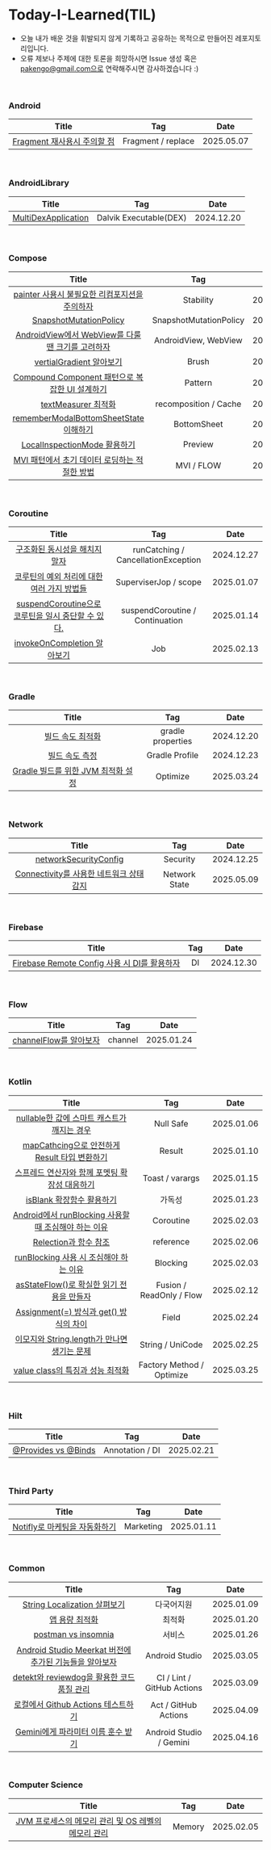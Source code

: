 # Today-I-Learned(TIL)
- 오늘 내가 배운 것을 휘발되지 않게 기록하고 공유하는 목적으로 만들어진 레포지토리입니다.
- 오류 제보나 주제에 대한 토론을 희망하시면 Issue 생성 혹은 pakengo@gmail.com으로 연락해주시면 감사하겠습니다 :)

<br>


### Android
| Title | Tag | Date | 
| :------: | :---: | :---: |
| [Fragment 재사용시 주의할 점](https://github.com/haeti-dev/Today-I-Learned/blob/main/Android/Fragment/Fragment%20%EC%9E%AC%EC%82%AC%EC%9A%A9%EC%8B%9C%20%EC%A3%BC%EC%9D%98%ED%95%A0%20%EC%A0%90.md) | Fragment / replace | 2025.05.07 | 
<br>

### AndroidLibrary
| Title | Tag | Date | 
| :------: | :---: | :---: |
| [MultiDexApplication](https://github.com/haeti-dev/Today-I-Learned/blob/main/AndroidLibrary/MultiDexApplication.md) | Dalvik Executable(DEX) | 2024.12.20 | 
<br>

### Compose
| Title | Tag | Date | 
| :------: | :---: | :---: |
| [painter 사용시 불필요한 리컴포지션을 주의하자](https://github.com/haeti-dev/Today-I-Learned/blob/main/Compose/Stability/painter%20%EC%82%AC%EC%9A%A9%EC%8B%9C%20%EB%B6%88%ED%95%84%EC%9A%94%ED%95%9C%20%EB%A6%AC%EC%BB%B4%ED%8F%AC%EC%A7%80%EC%85%98%EC%9D%84%20%EC%A3%BC%EC%9D%98%ED%95%98%EC%9E%90.md) | Stability | 2024.12.26 | 
| [SnapshotMutationPolicy](https://github.com/haeti-dev/Today-I-Learned/blob/main/Compose/SmartRecomposition/SnapshotMutationPolicy.md) | SnapshotMutationPolicy | 2024.12.31 | 
| [AndroidView에서 WebView를 다룰 땐 크기를 고려하자](https://github.com/haeti-dev/Today-I-Learned/blob/main/Compose/WebView/AndroidView%EC%97%90%EC%84%9C%20Webview%EB%A5%BC%20%EB%8B%A4%EB%A3%B0%20%EB%95%90%20%ED%81%AC%EA%B8%B0%EB%A5%BC%20%EA%B3%A0%EB%A0%A4%ED%95%98%EC%9E%90.md) | AndroidView, WebView | 2025.01.03 | 
| [vertialGradient 알아보기](https://github.com/haeti-dev/Today-I-Learned/blob/main/Compose/Design/verticalGradient%20%EC%95%8C%EC%95%84%EB%B3%B4%EA%B8%B0.md) | Brush | 2025.01.08 | 
| [Compound Component 패턴으로 복잡한 UI 설계하기](https://github.com/haeti-dev/Today-I-Learned/blob/main/Compose/Pattern/Compound%20Component%20%ED%8C%A8%ED%84%B4%EC%9C%BC%EB%A1%9C%20%EB%B3%B5%EC%9E%A1%ED%95%9C%20UI%20%EC%84%A4%EA%B3%84%ED%95%98%EA%B8%B0.md) | Pattern | 2025.01.28 | 
| [textMeasurer 최적화](https://github.com/haeti-dev/Today-I-Learned/blob/main/Compose/Textmeasurer%20%EC%B5%9C%EC%A0%81%ED%99%94%20%EB%B0%A9%EB%B2%95.md) | recomposition / Cache | 2025.01.28 | 
| [rememberModalBottomSheetState 이해하기](https://github.com/haeti-dev/Today-I-Learned/blob/main/Compose/rememberModalBottomSheetState%20%EC%9D%B4%ED%95%B4%ED%95%98%EA%B8%B0.md) | BottomSheet | 2025.02.11 | 
| [LocalInspectionMode 활용하기](https://github.com/haeti-dev/Today-I-Learned/blob/main/Compose/LocalInspectionMode%20%ED%99%9C%EC%9A%A9%ED%95%98%EA%B8%B0.md) | Preview | 2025.02.17 | 
| [MVI 패턴에서 초기 데이터 로딩하는 적절한 방법](https://github.com/haeti-dev/Today-I-Learned/blob/main/Compose/MVI%20%ED%8C%A8%ED%84%B4%EC%97%90%EC%84%9C%20%EC%B4%88%EA%B8%B0%20%EB%8D%B0%EC%9D%B4%ED%84%B0%20%EB%A1%9C%EB%94%A9%ED%95%98%EB%8A%94%20%EC%A0%81%EC%A0%88%ED%95%9C%20%EB%B0%A9%EB%B2%95.md) | MVI / FLOW | 2025.02.19 | 
<br>



### Coroutine
| Title | Tag | Date | 
| :------: | :---: | :---: |
| [구조화된 동시성을 해치지 말자](https://github.com/haeti-dev/Today-I-Learned/blob/main/Coroutine/%EA%B5%AC%EC%A1%B0%ED%99%94%EB%90%9C%20%EB%8F%99%EC%8B%9C%EC%84%B1%EC%9D%84%20%ED%95%B4%EC%B9%98%EC%A7%80%20%EB%A7%90%EC%9E%90.md) | runCatching / CancellationException | 2024.12.27 | 
| [코루틴의 예외 처리에 대한 여러 가지 방법들](https://github.com/haeti-dev/Today-I-Learned/blob/main/Coroutine/%EC%BD%94%EB%A3%A8%ED%8B%B4%EC%9D%98%20%EC%98%88%EC%99%B8%20%EC%B2%98%EB%A6%AC%EC%97%90%20%EB%8C%80%ED%95%9C%20%EC%97%AC%EB%9F%AC%20%EA%B0%80%EC%A7%80%20%EB%B0%A9%EB%B2%95%EB%93%A4.md) | SuperviserJop / scope | 2025.01.07 | 
| [suspendCoroutine으로 코루틴을 일시 중단할 수 있다. ](https://github.com/haeti-dev/Today-I-Learned/blob/main/Coroutine/suspendCoroutine%EC%9C%BC%EB%A1%9C%20%EC%BD%94%EB%A3%A8%ED%8B%B4%EC%9D%84%20%EC%9D%BC%EC%8B%9C%20%EC%A4%91%EB%8B%A8%ED%95%A0%20%EC%88%98%20%EC%9E%88%EB%8B%A4.md) | suspendCoroutine / Continuation | 2025.01.14 | 
| [invokeOnCompletion 알아보기](https://github.com/haeti-dev/Today-I-Learned/blob/main/Coroutine/invokeOnCompletion%20%EC%95%8C%EC%95%84%EB%B3%B4%EA%B8%B0.md) | Job | 2025.02.13 | 
<br>


### Gradle
| Title | Tag | Date | 
| :------: | :---: | :---: |
| [빌드 속도 최적화](https://github.com/haeti-dev/Today-I-Learned/blob/main/Gradle/%EB%B9%8C%EB%93%9C%EC%86%8D%EB%8F%84_%EC%B5%9C%EC%A0%81%ED%99%94.md) | gradle properties | 2024.12.20 | 
| [빌드 속도 측정](https://github.com/haeti-dev/Today-I-Learned/blob/main/Gradle/%EB%B9%8C%EB%93%9C%EC%86%8D%EB%8F%84_%EC%B8%A1%EC%A0%95.md) | Gradle Profile | 2024.12.23 | 
| [Gradle 빌드를 위한 JVM 최적화 설정](https://github.com/haeti-dev/Today-I-Learned/blob/main/Gradle/Gradle%20%EB%B9%8C%EB%93%9C%EB%A5%BC%20%EC%9C%84%ED%95%9C%20JVM%20%EC%B5%9C%EC%A0%81%ED%99%94%20%EC%84%A4%EC%A0%95.md) | Optimize | 2025.03.24 | 
<br>


### Network
| Title | Tag | Date | 
| :------: | :---: | :---: |
| [networkSecurityConfig](https://github.com/haeti-dev/Today-I-Learned/blob/main/Network/networkSecurityConfig.md) | Security | 2024.12.25 | 
| [Connectivity를 사용한 네트워크 상태 감지](https://github.com/haeti-dev/Today-I-Learned/blob/main/Network/ConnectivityManager%EB%A5%BC%20%EC%82%AC%EC%9A%A9%ED%95%9C%20%EB%84%A4%ED%8A%B8%EC%9B%8C%ED%81%AC%20%EC%83%81%ED%83%9C%20%EA%B0%90%EC%A7%80.md) | Network State | 2025.05.09 | 

<br>


### Firebase
| Title | Tag | Date | 
| :------: | :---: | :---: |
| [Firebase Remote Config 사용 시 DI를 활용하자](https://github.com/haeti-dev/Today-I-Learned/blob/main/FireBase/FireBaseRemoteCofig%20%EC%82%AC%EC%9A%A9%20%EC%8B%9C%20DI%EB%A5%BC%20%ED%99%9C%EC%9A%A9%ED%95%98%EC%9E%90.md) | DI | 2024.12.30 | 
<br>

### Flow
| Title | Tag | Date | 
| :------: | :---: | :---: |
| [channelFlow를 알아보자](https://github.com/haeti-dev/Today-I-Learned/blob/main/Flow/channelFlow%EB%A5%BC%20%EC%95%8C%EC%95%84%EB%B3%B4%EC%9E%90.md) | channel | 2025.01.24 | 
<br>


### Kotlin
| Title | Tag | Date | 
| :------: | :---: | :---: |
| [nullable한 값에 스마트 캐스트가 깨지는 경우](https://github.com/haeti-dev/Today-I-Learned/blob/main/Kotlin/nullable%ED%95%9C%20%EA%B0%92%EC%97%90%20%EC%8A%A4%EB%A7%88%ED%8A%B8%20%EC%BA%90%EC%8A%A4%ED%8A%B8%EA%B0%80%20%EA%B9%A8%EC%A7%80%EB%8A%94%20%EA%B2%BD%EC%9A%B0.md) | Null Safe | 2025.01.06 | 
| [mapCathcing으로 안전하게 Result 타입 변환하기](https://github.com/haeti-dev/Today-I-Learned/blob/main/Kotlin/Result/mapCathcing%EC%9C%BC%EB%A1%9C%20%EC%95%88%EC%A0%84%ED%95%98%EA%B2%8C%20Result%20%ED%83%80%EC%9E%85%20%EB%B3%80%ED%99%98%ED%95%98%EA%B8%B0.md) | Result | 2025.01.10 |
| [스프레드 연산자와 함께 포멧팅 확장성 대응하기](https://github.com/haeti-dev/Today-I-Learned/blob/main/Kotlin/%EC%8A%A4%ED%94%84%EB%A0%88%EB%93%9C%20%EC%97%B0%EC%82%B0%EC%9E%90%EC%99%80%20%ED%95%A8%EA%BB%98%20%ED%8F%AC%EB%A9%A7%ED%8C%85%20%ED%99%95%EC%9E%A5%EC%84%B1%20%EB%8C%80%EC%9D%91%ED%95%98%EA%B8%B0.md) | Toast / varargs | 2025.01.15 |
| [isBlank 확장함수 활용하기](https://github.com/haeti-dev/Today-I-Learned/blob/main/Kotlin/isBlank%20%ED%99%95%EC%9E%A5%ED%95%A8%EC%88%98%20%ED%99%9C%EC%9A%A9%ED%95%98%EA%B8%B0.md) | 가독성 | 2025.01.23 |
| [Android에서 runBlocking 사용할 때 조심해야 하는 이유](https://github.com/haeti-dev/Today-I-Learned/blob/main/Kotlin/runBlocking%20%EC%82%AC%EC%9A%A9%ED%95%A0%20%EB%95%8C%20%EC%A1%B0%EC%8B%AC%ED%95%B4%EC%95%BC%20%ED%95%98%EB%8A%94%20%EC%9D%B4%EC%9C%A0.md) | Coroutine | 2025.02.03 |
| [Relection과 함수 참조](https://github.com/haeti-dev/Today-I-Learned/blob/main/Kotlin/Reflection%EA%B3%BC%20%ED%95%A8%EC%88%98%20%EC%B0%B8%EC%A1%B0.md) | reference | 2025.02.06 |
| [runBlocking 사용 시 조심해야 하는 이유](https://github.com/haeti-dev/Today-I-Learned/blob/main/Kotlin/runBlocking%20%EC%82%AC%EC%9A%A9%ED%95%A0%20%EB%95%8C%20%EC%A1%B0%EC%8B%AC%ED%95%B4%EC%95%BC%20%ED%95%98%EB%8A%94%20%EC%9D%B4%EC%9C%A0.md) | Blocking | 2025.02.03 |
| [asStateFlow()로 확실한 읽기 전용을 만들자](https://github.com/haeti-dev/Today-I-Learned/blob/main/Kotlin/asStateFlow%EB%A1%9C%20%ED%99%95%EC%8B%A4%ED%95%9C%20%EC%9D%BD%EA%B8%B0%20%EC%A0%84%EC%9A%A9%EC%9D%84%20%EB%A7%8C%EB%93%A4%EC%9E%90.md) | Fusion / ReadOnly / Flow | 2025.02.12 |
| [Assignment(=) 방식과 get() 방식의 차이](https://github.com/haeti-dev/Today-I-Learned/blob/main/Kotlin/Assignment(%3D)%20%EB%B0%A9%EC%8B%9D%EA%B3%BC%20get()%20%EB%B0%A9%EC%8B%9D%EC%9D%98%20%EC%B0%A8%EC%9D%B4.md) | Field | 2025.02.24 |
| [이모지와 String.length가 만나면 생기는 문제](https://github.com/haeti-dev/Today-I-Learned/blob/main/Kotlin/%EC%9D%B4%EB%AA%A8%EC%A7%80%EC%99%80%20String.length%EA%B0%80%20%EB%A7%8C%EB%82%98%EB%A9%B4%20%EC%83%9D%EA%B8%B0%EB%8A%94%20%EB%AC%B8%EC%A0%9C.md) | String / UniCode | 2025.02.25 |
| [value class의 특징과 성능 최적화](https://github.com/haeti-dev/Today-I-Learned/blob/main/Kotlin/value%20class%EC%9D%98%20%ED%8A%B9%EC%A7%95%EA%B3%BC%20%EC%84%B1%EB%8A%A5%20%EC%B5%9C%EC%A0%81%ED%99%94.md) | Factory Method / Optimize | 2025.03.25 |
<br>


### Hilt
| Title | Tag | Date | 
| :------: | :---: | :---: |
| [@Provides vs @Binds](https://github.com/haeti-dev/Today-I-Learned/blob/main/Hilt/%40Provides%20vs%20%40Binds.md) | Annotation / DI | 2025.02.21 | 
<br>



### Third Party
| Title | Tag | Date | 
| :------: | :---: | :---: |
| [Notifly로 마케팅을 자동화하기](https://github.com/haeti-dev/Today-I-Learned/blob/main/Third-Party/Notifly%EB%A1%9C%20%EB%A7%88%EC%BC%80%ED%8C%85%EC%9D%84%20%EC%9E%90%EB%8F%99%ED%99%94%ED%95%98%EA%B8%B0.md) | Marketing | 2025.01.11 | 
<br>

### Common
| Title | Tag | Date | 
| :------: | :---: | :---: |
| [String Localization 살펴보기](https://github.com/haeti-dev/Today-I-Learned/blob/main/common/String%20Localization%20%EC%82%B4%ED%8E%B4%EB%B3%B4%EA%B8%B0.md) | 다국어지원 | 2025.01.09 |
| [앱 용량 최적화](https://github.com/haeti-dev/Today-I-Learned/blob/main/common/%EC%95%B1%20%EC%9A%A9%EB%9F%89%20%EC%B5%9C%EC%A0%81%ED%99%94.md) | 최적화 | 2025.01.20 | 
| [postman vs insomnia](https://github.com/haeti-dev/Today-I-Learned/blob/main/common/postman%20vs%20insomnia.md) | 서비스 | 2025.01.26 | 
| [Android Studio Meerkat 버전에 추가된 기능들을 알아보자](https://github.com/haeti-dev/Today-I-Learned/blob/main/common/Android%20Studio%20Meerkat%20%EB%B2%84%EC%A0%84%EC%97%90%20%EC%B6%94%EA%B0%80%EB%90%9C%20%EA%B8%B0%EB%8A%A5%EB%93%A4%EC%9D%84%20%EC%95%8C%EC%95%84%EB%B3%B4%EC%9E%90.md) | Android Studio | 2025.03.05 | 
| [detekt와 reviewdog을 활용한 코드 품질 관리](https://github.com/haeti-dev/Today-I-Learned/blob/main/common/detekt%EC%99%80%20reviewdog%EB%A5%BC%20%ED%99%9C%EC%9A%A9%ED%95%9C%20%EC%BD%94%EB%93%9C%20%ED%92%88%EC%A7%88%20%EA%B4%80%EB%A6%AC.md) | CI / Lint / GitHub Actions  | 2025.03.09 | 
| [로컬에서 Github Actions 테스트하기](https://github.com/haeti-dev/Today-I-Learned/blob/main/common/%EB%A1%9C%EC%BB%AC%EC%97%90%EC%84%9C%20Github%20Actions%20%ED%85%8C%EC%8A%A4%ED%8A%B8%ED%95%98%EA%B8%B0.md) | Act / GitHub Actions  | 2025.04.09 | 
| [Gemini에게 파라미터 이름 훈수 받기](https://github.com/haeti-dev/Today-I-Learned/blob/main/common/Gemini%EC%97%90%EA%B2%8C%20%ED%8C%8C%EB%9D%BC%EB%AF%B8%ED%84%B0%20%EC%9D%B4%EB%A6%84%20%ED%9B%88%EC%88%98%20%EB%B0%9B%EA%B8%B0.md) | Android Studio / Gemini  | 2025.04.16 | 


<br>


### Computer Science
| Title | Tag | Date | 
| :------: | :---: | :---: |
| [JVM 프로세스의 메모리 관리 및 OS 레벨의 메모리 관리](https://github.com/haeti-dev/Today-I-Learned/blob/main/CS/Memory/JVM%20%ED%94%84%EB%A1%9C%EC%84%B8%EC%8A%A4%EC%9D%98%20%EB%A9%94%EB%AA%A8%EB%A6%AC%20%EA%B4%80%EB%A6%AC%20%EB%B0%8F%20OS%20%EB%A0%88%EB%B2%A8%EC%9D%98%20%EB%A9%94%EB%AA%A8%EB%A6%AC%20%EA%B4%80%EB%A6%AC.md) | Memory | 2025.02.05 | 
<br>





